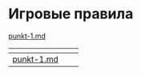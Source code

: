 # Игровые правила

[punkt-1.md](punkt-1.md "mention")

<table data-card-size="large" data-view="cards"><thead><tr><th></th><th data-hidden></th><th data-hidden></th></tr></thead><tbody><tr><td><a data-mention href="punkt-1.md">punkt-1.md</a></td><td></td><td></td></tr></tbody></table>
